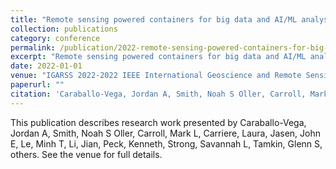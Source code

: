 ```yaml
---
title: "Remote sensing powered containers for big data and AI/ML analysis: Accelerating science, standardizing operations"
collection: publications
category: conference
permalink: /publication/2022-remote-sensing-powered-containers-for-big-data-and-aiml-analysis-accelerating-science-standardizing-operations
excerpt: "Remote sensing powered containers for big data and AI/ML analysis: Accelerating science, standardizing operations by Caraballo-Vega, Jordan A et al."
date: 2022-01-01
venue: "IGARSS 2022-2022 IEEE International Geoscience and Remote Sensing Symposium"
paperurl: ""
citation: 'Caraballo-Vega, Jordan A, Smith, Noah S Oller, Carroll, Mark L, Carriere, Laura, Jasen, John E, Le, Minh T, Li, Jian, Peck, Kenneth, Strong, Savannah L, Tamkin, Glenn S, others (2022). "Remote sensing powered containers for big data and AI/ML analysis: Accelerating science, standardizing operations." <i>IGARSS 2022-2022 IEEE International Geoscience and Remote Sensing Symposium</i>.'
---
```


This publication describes research work presented by Caraballo-Vega, Jordan A, Smith, Noah S Oller, Carroll, Mark L, Carriere, Laura, Jasen, John E, Le, Minh T, Li, Jian, Peck, Kenneth, Strong, Savannah L, Tamkin, Glenn S, others. See the venue for full details.
